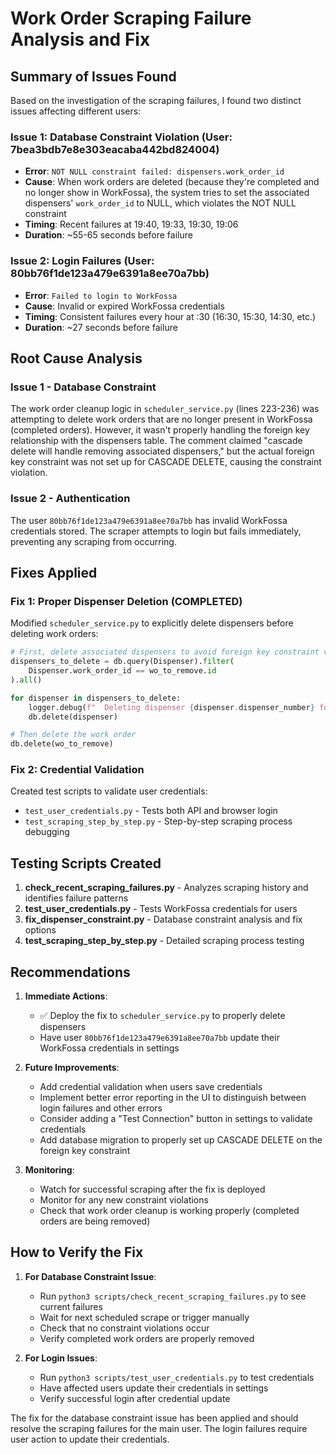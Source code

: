# Work Order Scraping Failure Analysis and Fix

## Summary of Issues Found

Based on the investigation of the scraping failures, I found two distinct issues affecting different users:

### Issue 1: Database Constraint Violation (User: 7bea3bdb7e8e303eacaba442bd824004)
- **Error**: `NOT NULL constraint failed: dispensers.work_order_id`
- **Cause**: When work orders are deleted (because they're completed and no longer show in WorkFossa), the system tries to set the associated dispensers' `work_order_id` to NULL, which violates the NOT NULL constraint
- **Timing**: Recent failures at 19:40, 19:33, 19:30, 19:06
- **Duration**: ~55-65 seconds before failure

### Issue 2: Login Failures (User: 80bb76f1de123a479e6391a8ee70a7bb)
- **Error**: `Failed to login to WorkFossa`
- **Cause**: Invalid or expired WorkFossa credentials
- **Timing**: Consistent failures every hour at :30 (16:30, 15:30, 14:30, etc.)
- **Duration**: ~27 seconds before failure

## Root Cause Analysis

### Issue 1 - Database Constraint
The work order cleanup logic in `scheduler_service.py` (lines 223-236) was attempting to delete work orders that are no longer present in WorkFossa (completed orders). However, it wasn't properly handling the foreign key relationship with the dispensers table. The comment claimed "cascade delete will handle removing associated dispensers," but the actual foreign key constraint was not set up for CASCADE DELETE, causing the constraint violation.

### Issue 2 - Authentication
The user `80bb76f1de123a479e6391a8ee70a7bb` has invalid WorkFossa credentials stored. The scraper attempts to login but fails immediately, preventing any scraping from occurring.

## Fixes Applied

### Fix 1: Proper Dispenser Deletion (COMPLETED)
Modified `scheduler_service.py` to explicitly delete dispensers before deleting work orders:

```python
# First, delete associated dispensers to avoid foreign key constraint violations
dispensers_to_delete = db.query(Dispenser).filter(
    Dispenser.work_order_id == wo_to_remove.id
).all()

for dispenser in dispensers_to_delete:
    logger.debug(f"  Deleting dispenser {dispenser.dispenser_number} for work order {wo_to_remove.external_id}")
    db.delete(dispenser)

# Then delete the work order
db.delete(wo_to_remove)
```

### Fix 2: Credential Validation
Created test scripts to validate user credentials:
- `test_user_credentials.py` - Tests both API and browser login
- `test_scraping_step_by_step.py` - Step-by-step scraping process debugging

## Testing Scripts Created

1. **check_recent_scraping_failures.py** - Analyzes scraping history and identifies failure patterns
2. **test_user_credentials.py** - Tests WorkFossa credentials for users
3. **fix_dispenser_constraint.py** - Database constraint analysis and fix options
4. **test_scraping_step_by_step.py** - Detailed scraping process testing

## Recommendations

1. **Immediate Actions**:
   - ✅ Deploy the fix to `scheduler_service.py` to properly delete dispensers
   - Have user `80bb76f1de123a479e6391a8ee70a7bb` update their WorkFossa credentials in settings

2. **Future Improvements**:
   - Add credential validation when users save credentials
   - Implement better error reporting in the UI to distinguish between login failures and other errors
   - Consider adding a "Test Connection" button in settings to validate credentials
   - Add database migration to properly set up CASCADE DELETE on the foreign key constraint

3. **Monitoring**:
   - Watch for successful scraping after the fix is deployed
   - Monitor for any new constraint violations
   - Check that work order cleanup is working properly (completed orders are being removed)

## How to Verify the Fix

1. **For Database Constraint Issue**:
   - Run `python3 scripts/check_recent_scraping_failures.py` to see current failures
   - Wait for next scheduled scrape or trigger manually
   - Check that no constraint violations occur
   - Verify completed work orders are properly removed

2. **For Login Issues**:
   - Run `python3 scripts/test_user_credentials.py` to test credentials
   - Have affected users update their credentials in settings
   - Verify successful login after credential update

The fix for the database constraint issue has been applied and should resolve the scraping failures for the main user. The login failures require user action to update their credentials.